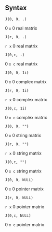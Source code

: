 ## Syntax

`J(0, 0, .)`

0 `x` 0 real matrix

`J(r, 0, .)`

`r x` 0 real matrix

`J(0,c, .)`

0 `x c` real matrix

`J(0, 0, 1i)`

0 `x` 0 complex matrix

`J(r, 0, 1i)`

`r x` 0 complex matrix

`J(0,c, 1i)`

0 `x c` complex matrix

`J(0, 0, "")`

0 `x` 0 string matrix

`J(r, 0, "")`

`r x` 0 string matrix

`J(0,c, "")`

0 `x c` string matrix

`J(0, 0, NULL)`

0 `x` 0 pointer matrix

`J(r, 0, NULL)`

`r x` 0 pointer matrix

`J(0,c, NULL)`

0 `x c` pointer matrix

